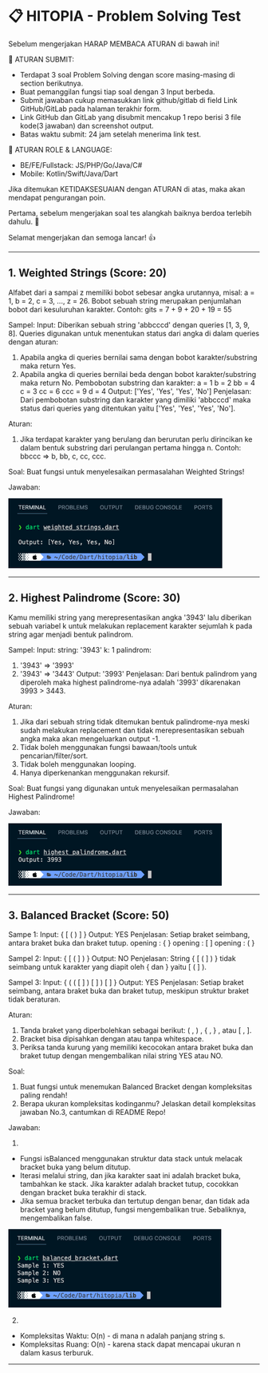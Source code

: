# 📋 HITOPIA - Problem Solving Test

Sebelum mengerjakan HARAP MEMBACA ATURAN di bawah ini!

🚀 ATURAN SUBMIT:

- Terdapat 3 soal Problem Solving dengan score masing-masing di section berikutnya.
- Buat pemanggilan fungsi tiap soal dengan 3 Input berbeda.
- Submit jawaban cukup memasukkan link github/gitlab di field Link GitHub/GitLab pada halaman terakhir form.
- Link GitHub dan GitLab yang disubmit  mencakup 1 repo berisi 3 file kode(3 jawaban) dan screenshot output.
- Batas waktu submit: 24 jam setelah menerima link test.

🤖 ATURAN ROLE & LANGUAGE:

- BE/FE/Fullstack: JS/PHP/Go/Java/C#
- Mobile: Kotlin/Swift/Java/Dart

Jika ditemukan KETIDAKSESUAIAN dengan ATURAN di atas, maka akan mendapat pengurangan poin.

Pertama, sebelum mengerjakan soal tes alangkah baiknya berdoa terlebih dahulu. 🙏

Selamat mengerjakan dan semoga lancar! 👍

---

## 1. Weighted Strings (Score: 20)

Alfabet dari a sampai z memiliki bobot sebesar angka urutannya, misal: a = 1, b = 2, c = 3, ..., z = 26. Bobot sebuah string merupakan penjumlahan bobot dari kesuluruhan karakter.
Contoh: gits = 7 + 9 + 20 + 19 = 55

Sampel:
Input:
Diberikan sebuah string 'abbcccd' dengan queries [1, 3, 9, 8]. Queries digunakan untuk menentukan status dari angka di dalam queries dengan aturan:

1. Apabila angka di queries bernilai sama dengan bobot karakter/substring maka return Yes.
2. Apabila angka di queries bernilai beda dengan bobot karakter/substring maka return No.
Pembobotan substring dan karakter:
a = 1
b = 2
bb = 4
c = 3
cc = 6
ccc = 9
d = 4
Output: ['Yes', 'Yes', 'Yes', 'No']
Penjelasan: Dari pembobotan substring dan karakter yang dimiliki 'abbcccd' maka status dari queries yang ditentukan yaitu ['Yes', 'Yes', 'Yes', 'No'].

Aturan:

1. Jika terdapat karakter yang berulang dan berurutan perlu dirincikan ke dalam bentuk substring dari perulangan pertama hingga n. Contoh: bbccc => b, bb, c, cc, ccc.

Soal:
Buat fungsi untuk menyelesaikan permasalahan Weighted Strings!

Jawaban:

![Weighted Strings](assets/weighted_strings.png)

---

## 2. Highest Palindrome (Score: 30)

Kamu memiliki string yang merepresentasikan angka '3943' lalu diberikan sebuah variabel k untuk melakukan replacement karakter sejumlah k pada string agar menjadi bentuk palindrom.

Sampel:
Input:
string: '3943'
k: 1
palindrom:

1. '3943'  => '3993'
2. '3943' => '3443'
Output: '3993'
Penjelasan: Dari bentuk palindrom yang diperoleh maka highest palindrome-nya adalah '3993' dikarenakan 3993 > 3443.

Aturan:

1. Jika dari sebuah string tidak ditemukan bentuk palindrome-nya meski sudah melakukan replacement dan tidak merepresentasikan sebuah angka maka akan mengeluarkan output -1.
2. Tidak boleh menggunakan fungsi bawaan/tools untuk pencarian/filter/sort.
3. Tidak boleh menggunakan looping.
4. Hanya diperkenankan menggunakan rekursif.

Soal:
Buat fungsi yang digunakan untuk menyelesaikan permasalahan Highest Palindrome!

Jawaban:

![Highest Palindrome](assets/highest_palindrome.png)

---

## 3. Balanced Bracket (Score: 50)

Sampe 1:
Input: { [ ( ) ] }
Output: YES
Penjelasan: Setiap braket seimbang, antara braket buka dan braket tutup.
opening : { }
opening : [ ]
opening : ( }

Sampel 2:
Input: { [ ( ] ) }
Output: NO
Penjelasan: String { [ ( ] ) } tidak seimbang untuk karakter yang diapit oleh { dan } yaitu [ ( ] ).

Sampel 3:
Input: { ( ( [ ] ) [ ] ) [ ] }
Output: YES
Penjelasan: Setiap braket seimbang, antara braket buka dan braket tutup, meskipun struktur braket tidak beraturan.

Aturan:

1. Tanda braket yang diperbolehkan sebagai berikut: ( , ) , { , } , atau [ , ].
2. Bracket bisa dipisahkan dengan atau tanpa whitespace.
3. Periksa tanda kurung yang memiliki kecocokan antara braket buka dan braket tutup dengan mengembalikan nilai string YES atau NO.

Soal:

1. Buat fungsi untuk menemukan Balanced Bracket dengan kompleksitas paling rendah!
2. Berapa ukuran kompleksitas kodinganmu? Jelaskan detail kompleksitas jawaban No.3, cantumkan di README Repo!

Jawaban:

1.
- Fungsi isBalanced menggunakan struktur data stack untuk melacak bracket buka yang belum ditutup.
- Iterasi melalui string, dan jika karakter saat ini adalah bracket buka, tambahkan ke stack. Jika karakter adalah bracket tutup, cocokkan dengan bracket buka terakhir di stack.
- Jika semua bracket terbuka dan tertutup dengan benar, dan tidak ada bracket yang belum ditutup, fungsi mengembalikan true. Sebaliknya, mengembalikan false.

![Balanced Bracket](assets/balanced_bracket.png)

2. 
- Kompleksitas Waktu: O(n) - di mana n adalah panjang string s.
- Kompleksitas Ruang: O(n) - karena stack dapat mencapai ukuran n dalam kasus terburuk.

---